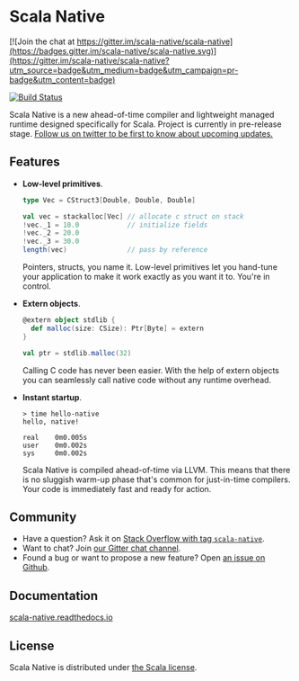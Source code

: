 # Scala Native

[![Join the chat at https://gitter.im/scala-native/scala-native](https://badges.gitter.im/scala-native/scala-native.svg)](https://gitter.im/scala-native/scala-native?utm_source=badge&utm_medium=badge&utm_campaign=pr-badge&utm_content=badge)

[![Build Status](https://travis-ci.org/scala-native/scala-native.png?branch=master)](https://travis-ci.org/scala-native/scala-native)

Scala Native is a new ahead-of-time compiler and lightweight managed runtime
designed specifically for Scala. Project is currently in pre-release stage.
[Follow us on twitter to be first to know about upcoming
updates.](http://twitter.com/scala_native)

## Features

* **Low-level primitives**.

  ```scala
  type Vec = CStruct3[Double, Double, Double]

  val vec = stackalloc[Vec] // allocate c struct on stack
  !vec._1 = 10.0            // initialize fields
  !vec._2 = 20.0
  !vec._3 = 30.0
  length(vec)               // pass by reference
  ```

  Pointers, structs, you name it. Low-level primitives
  let you hand-tune your application to make it work
  exactly as you want it to. You're in control.

* **Extern objects**.

  ```scala
  @extern object stdlib {
    def malloc(size: CSize): Ptr[Byte] = extern
  }

  val ptr = stdlib.malloc(32)
  ```

  Calling C code has never been easier.
  With the help of extern objects you can
  seamlessly call native code without any
  runtime overhead.

* **Instant startup**.

  ```
  > time hello-native
  hello, native!

  real    0m0.005s
  user    0m0.002s
  sys     0m0.002s
  ```

  Scala Native is compiled ahead-of-time via LLVM.
  This means that there is no sluggish warm-up
  phase that's common for just-in-time compilers.
  Your code is immediately fast and ready for action.

## Community

* Have a question?
  Ask it on [Stack Overflow with tag `scala-native`](http://stackoverflow.com/questions/tagged/scala-native).
* Want to chat?
  Join [our Gitter chat channel](https://gitter.im/scala-native/scala-native).
* Found a bug or want to propose a new feature?
  Open [an issue on Github](https://github.com/scala-native/scala-native/issues).

## Documentation

[scala-native.readthedocs.io](http://scala-native.readthedocs.io/en/latest/)

## License

Scala Native is distributed under [the Scala license](
https://github.com/scala-native/scala-native/blob/master/LICENSE).
 
 
 
 
 
 
 
 
 
 
 
 
 
 
 
 
 
 
 
 
 
 
 
 
 
 
 
 
 
 
 
 
 
 
 
 
 
 
 
 
 
 
 
 
 
 
 
 
 
 
 
 
 
 
 
 
 
 
 
 
 
 
 
 
 
 
 
 
 
 
 
 
 
 
 
 
 
 
 
 
 
 
 
 
 
 
 
 
 
 
 
 
 
 
 
 
 
 
 
 
 
 
 
 
 
 
 
 
 
 
 
 
 
 
 
 
 
 
 
 
 
 
 
 
 
 
 
 
 
 
 
 
 
 
 
 
 
 
 
 
 
 
 
 
 
 
 
 
 
 
 
 
 
 
 
 
 
 
 
 
 
 
 
 
 
 
 
 
 
 
 
 
 
 
 
 
 
 
 
 
 
 
 
 
 
 
 
 
 
 
 
 
 
 
 
 
 
 
 
 
 
 
 
 
 
 
 
 
 
 
 
 
 
 
 
 
 
 
 
 
 
 
 
 
 
 
 
 
 
 
 
 
 
 
 
 
 
 
 
 
 
 
 
 
 
 
 
 
 
 
 
 
 
 
 
 
 
 
 
 
 
 
 
 
 
 
 
 
 
 
 
 
 
 
 
 
 
 
 
 
 
 
 
 
 
 
 
 
 
 
 
 
 
 
 
 
 
 
 
 
 
 
 
 
 
 
 
 
 
